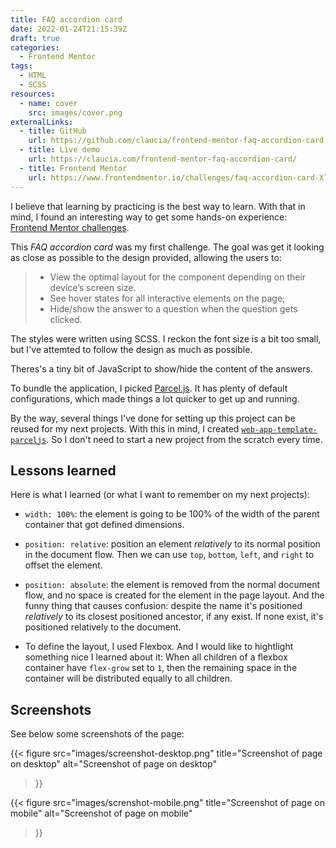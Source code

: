 ```yaml
---
title: FAQ accordion card
date: 2022-01-24T21:15:39Z
draft: true
categories:
  - Frontend Mentor
tags: 
  - HTML
  - SCSS
resources:
  - name: cover
    src: images/cover.png
externalLinks:
  - title: GitHub
    url: https://github.com/claucia/frontend-mentor-faq-accordion-card
  - title: Live demo
    url: https://claucia.com/frontend-mentor-faq-accordion-card/
  - title: Frontend Mentor
    url: https://www.frontendmentor.io/challenges/faq-accordion-card-XlyjD0Oam
---
```


I believe that learning by practicing is the best way to learn. With that in mind, I found an interesting way to get some hands-on experience: [Frontend Mentor challenges][frontend-mentor-challenges].

This _FAQ accordion card_ was my first challenge. The goal was get it looking as close as possible to the design provided, allowing the users to:

> - View the optimal layout for the component depending on their device’s screen size.
> - See hover states for all interactive elements on the page;
> - Hide/show the answer to a question when the question gets clicked.  

The styles were written using SCSS. I reckon the font size is a bit too small, but I've attemted to follow the design as much as possible.

Theres's a tiny bit of JavaScript to show/hide the content of the answers.

To bundle the application, I picked [Parcel.js][parcel-js]. It has plenty of default configurations, which made things a lot quicker to get up and running.

By the way, several things I've done for setting up this project can be reused for my next projects. With this in mind, I created [`web-app-template-parceljs`][app-template]. So I don't need to start a new project from the scratch every time.

## Lessons learned

Here is what I learned (or what I want to remember on my next projects):

- `width: 100%`: the element is going to be 100% of the width of the parent container that got defined dimensions.

- `position: relative`: position an element _relatively_ to its normal position in the document flow. Then we can use `top`, `bottom`, `left`, and `right` to offset the element.

- `position: absolute`: the element is removed from the normal document flow, and no space is created for the element in the page layout. And the funny thing that causes confusion: despite the name it's positioned _relatively_ to its closest positioned ancestor, if any exist. If none exist, it's positioned relatively to the document.

- To define the layout, I used Flexbox. And I would like to hightlight something nice I learned about it: When all children of a flexbox container have `flex-grow` set to `1`, then the remaining space in the container will be distributed equally to all children.

## Screenshots

See below some screenshots of the page:

{{<
  figure src="images/screenshot-desktop.png"
  title="Screenshot of page on desktop"
  alt="Screenshot of page on desktop"
>}}

{{<
  figure src="images/screnshot-mobile.png"
  title="Screenshot of page on mobile"
  alt="Screenshot of page on mobile"
>}}

[frontend-mentor-challenges]: https://www.frontendmentor.io/challenges
[parcel-js]: https://parceljs.org
[app-template]: https://github.com/claucia/web-app-template-parceljs